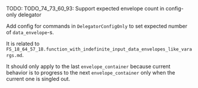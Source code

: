 
TODO: TODO_74_73_60_93: Support expected envelope count in config-only delegator

Add config for commands in `DelegatorConfigOnly` to set expected number of `data_envelope`-s.

It is related to `FS_18_64_57_18.function_with_indefinite_input_data_envelopes_like_varargs.md`.

It should only apply to the last `envelope_container` because current behavior is to progress
to the next `envelope_container` only when the current one is singled out.

